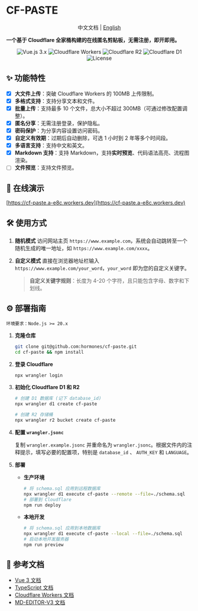 # CF-PASTE

<p align="center">中文文档 | <a href="README.md">English</a></p>

**一个基于 Cloudflare 全家桶构建的在线匿名剪贴板，无需注册，即开即用。**

<p align="center">
  <img src="https://img.shields.io/badge/Vue.js-3.x-green" alt="Vue.js 3.x">
  <img src="https://img.shields.io/badge/Cloudflare-Workers-orange" alt="Cloudflare Workers">
  <img src="https://img.shields.io/badge/storage-R2-blue" alt="Cloudflare R2">
  <img src="https://img.shields.io/badge/database-D1-blue" alt="Cloudflare D1">
  <img src="https://img.shields.io/github/license/hormones/cf-paste" alt="License">
</p>

## ✨ 功能特性

- [x] **大文件上传**：突破 Cloudflare Workers 的 100MB 上传限制。
- [x] **多格式支持**：支持分享文本和文件。
- [x] **批量上传**：支持最多 10 个文件，总大小不超过 300MB（可通过修改配置调整）。
- [x] **匿名分享**：无需注册登录，保护隐私。
- [x] **密码保护**：为分享内容设置访问密码。
- [x] **自定义有效期**：过期后自动删除，可选 1 小时到 2 年等多个时间段。
- [x] **多语言支持**：支持中文和英文。
- [x] **Markdown 支持**：支持 Markdown，支持**实时预览**、代码语法高亮、流程图渲染。
- [ ] **文件预览**：支持文件预览。

## 🚀 在线演示

[https://cf-paste.a-e8c.workers.dev](https://cf-paste.a-e8c.workers.dev)

## 🛠️ 使用方式

1.  **随机模式**
    访问网站主页 `https://www.example.com`，系统会自动跳转至一个随机生成的唯一地址，如 `https://www.example.com/xxxx`。

2.  **自定义模式**
    直接在浏览器地址栏输入 `https://www.example.com/your_word`，`your_word` 即为您的自定义关键字。

    > **自定义关键字规则**：长度为 4-20 个字符，且只能包含字母、数字和下划线。

## ⚙️ 部署指南

    环境要求：Node.js >= 20.x

1.  **克隆仓库**

    ```bash
    git clone git@github.com:hormones/cf-paste.git
    cd cf-paste && npm install
    ```

2.  **登录 Cloudflare**

    ```bash
    npx wrangler login
    ```

3.  **初始化 Cloudflare D1 和 R2**

    ```bash
    # 创建 D1 数据库 (记下 database_id)
    npx wrangler d1 create cf-paste

    # 创建 R2 存储桶
    npx wrangler r2 bucket create cf-paste
    ```

4.  **配置 `wrangler.jsonc`**

    复制 `wrangler.example.jsonc` 并重命名为 `wrangler.jsonc`。根据文件内的注释提示，填写必要的配置项，特别是 `database_id` 、 `AUTH_KEY` 和 `LANGUAGE`。

5.  **部署**

    - **生产环境**

      ```bash
      # 将 schema.sql 应用到远程数据库
      npx wrangler d1 execute cf-paste --remote --file=./schema.sql
      # 部署到 Cloudflare
      npm run deploy
      ```

    - **本地开发**
      ```bash
      # 将 schema.sql 应用到本地数据库
      npx wrangler d1 execute cf-paste --local --file=./schema.sql
      # 启动本地开发服务器
      npm run preview
      ```

## 🙏 参考文档

- [Vue 3 文档](https://vuejs.org/)
- [TypeScript 文档](https://www.typescriptlang.org/docs/)
- [Cloudflare Workers 文档](https://developers.cloudflare.com/workers/)
- [MD-EDITOR-V3 文档](https://github.com/imzbf/md-editor-v3)
